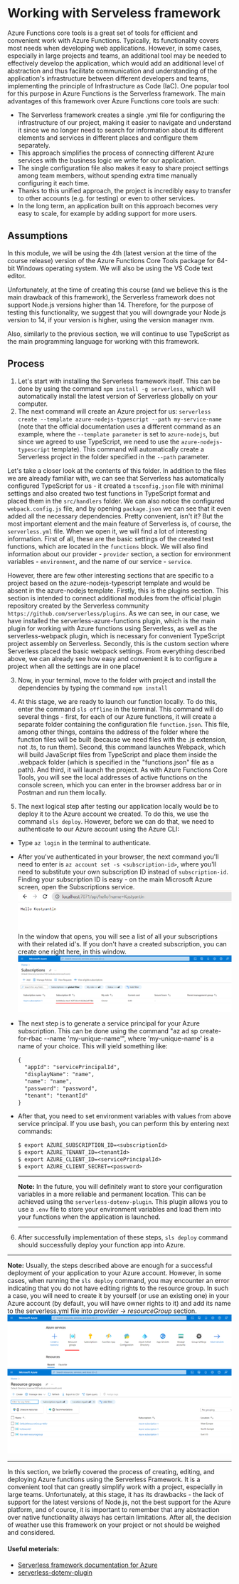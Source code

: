# Working with Serveless framework

Azure Functions core tools is a great set of tools for efficient and convenient work with Azure Functions. Typically, its functionality covers most needs when developing web applications. However, in some cases, especially in large projects and teams, an additional tool may be needed to effectively develop the application, which would add an additional level of abstraction and thus facilitate communication and understanding of the application's infrastructure between different developers and teams, implementing the principle of Infrastructure as Code (IaC). One popular tool for this purpose in Azure Functions is the Serverless framework.
The main advantages of this framework over Azure Functions core tools are such:
- The Serverless framework creates a single .yml file for configuring the infrastructure of our project, making it easier to navigate and understand it since we no longer need to search for information about its different elements and services in different places and configure them separately.
- This approach simplifies the process of connecting different Azure services with the business logic we write for our application.
- The single configuration file also makes it easy to share project settings among team members, without spending extra time manually configuring it each time.
- Thanks to this unified approach, the project is incredibly easy to transfer to other accounts (e.g. for testing) or even to other services.
- In the long term, an application built on this approach becomes very easy to scale, for example by adding support for more users.



## Assumptions

In this module, we will be using the 4th (latest version at the time of the course release) version of the Azure Functions Core Tools package for 64-bit Windows operating system. We will also be using the VS Code text editor.

Unfortunately, at the time of creating this course (and we believe this is the main drawback of this framework), the Serverless framework does not support Node.js versions higher than 14. Therefore, for the purpose of testing this functionality, we suggest that you will downgrade your Node.js version to 14, if your version is higher, using the version manager nvm.

Also, similarly to the previous section, we will continue to use TypeScript as the main programming language for working with this framework. 



## Process
1. Let's start with installing the Serverless framework itself. This can be done by using the command `npm install -g serverless`, which will automatically install the latest version of Serverless globally on your computer.
2. The next command will create an Azure project for us: `serverless create --template azure-nodejs-typescript --path my-service-name` (note that the official documentation uses a different command as an example, where the `--template parameter` is set to `azure-nodejs`, but since we agreed to use TypeScript, we need to use the `azure-nodejs-typescript` template). This command will automatically create a Serverless project in the folder specified in the `--path` parameter.

  Let's take a closer look at the contents of this folder. In addition to the files we are already familiar with, we can see that Serverless has automatically configured TypeScript for us - it created a `tsconfig.json` file with minimal settings and also created two test functions in TypeScript format and placed them in the `src/handlers` folder. We can also notice the configured `webpack.config.js` file, and by opening `package.json` we can see that it even added all the necessary dependencies. Pretty convenient, isn't it? But the most important element and the main feature of Serverless is, of course, the `serverless.yml` file. When we open it, we will find a lot of interesting information. First of all, these are the basic settings of the created test functions, which are located in the `functions` block. We will also find information about our provider - `provider` section, a section for environment variables - `environment`, and the name of our service - `service`.

  However, there are few other interesting sections that are specific to a project based on the azure-nodejs-typescript template and would be absent in the azure-nodejs template. Firstly, this is the plugins section. This section is intended to connect additional modules from the official plugin repository created by the Serverless community `https://github.com/serverless/plugins`. As we can see, in our case, we have installed the serverless-azure-functions plugin, which is the main plugin for working with Azure functions using Serverless, as well as the serverless-webpack plugin, which is necessary for convenient TypeScript project assembly on Serverless. Secondly, this is the custom section where Serverless placed the basic webpack settings. From everything described above, we can already see how easy and convenient it is to configure a project when all the settings are in one place!

3. Now, in your terminal, move to the folder with project and install the dependencies by typing the command `npm install` 

4. At this stage, we are ready to launch our function locally. To do this, enter the command `sls offline` in the terminal. This command will do several things - first, for each of our Azure functions, it will create a separate folder containing the configuration file `function.json`. This file, among other things, contains the address of the folder where the function files will be built (because we need files with the .js extension, not .ts, to run them). Second, this command launches Webpack, which will build JavaScript files from TypeScript and place them inside the .webpack folder (which is specified in the "functions.json" file as a path). And third, it will launch the project. As with Azure Functions Core Tools, you will see the local addresses of active functions on the console screen, which you can enter in the browser address bar or in Postman and run them locally.

5. The next logical step after testing our application locally would be to deploy it to the Azure account we created. To do this, we use the command `sls deploy`. However, before we can do that, we need to authenticate to our Azure account using the Azure CLI:

- Type `az login` in the terminal to authenticate. 
- After you've authenticated in your browser, the next command you'll need to enter is `az account set -s <subscription-id>`, where you'll need to substitute your own subscription ID instead of `subscription-id`. Finding your subscription ID is easy - on the main Microsoft Azure screen, open the Subscriptions service. ![img.png](assets/func_from_browser.png) In the window that opens, you will see a list of all your subscriptions with their related id's. If you don't have a created subscription, you can create one right here, in this window. ![img.png](assets/subscription_id.png)
- The next step is to generate a service principal for your Azure subscription. This can be done using the command "az ad sp create-for-rbac --name 'my-unique-name'", where 'my-unique-name' is a name of your choice. This will yield something like:
  ```
  {
    "appId": "servicePrincipalId",
    "displayName": "name",
    "name": "name",
    "password": "password",
    "tenant": "tenantId"
  }
  ```
- After that, you need to set environment variables with values from above service principal. If you use bash, you can perform this by entering next commands:
  ```
  $ export AZURE_SUBSCRIPTION_ID=<subscriptionId>
  $ export AZURE_TENANT_ID=<tenantId>
  $ export AZURE_CLIENT_ID=<servicePrincipalId>
  $ export AZURE_CLIENT_SECRET=<password>
  ```
  ---
  __Note:__
  In the future, you will definitely want to store your configuration variables in a more reliable and permanent location. This can be achieved using the `serverless-dotenv-plugin`. This plugin allows you to use a `.env` file to store your environment variables and load them into your functions when the application is launched.

  ---
6. After successfully implementation of these steps, `sls deploy` command should successfully deploy your function app into Azure. 
  
  ---
  __Note:__
  Usually, the steps described above are enough for a successful deployment of your application to your Azure account. However, in some cases, when running the `sls deploy` command, you may encounter an error indicating that you do not have editing rights to the resource group. In such a case, you will need to create it by yourself (or use an existing one) in your Azure account (by default, you will have owner rights to it) and add its name to the serverless.yml file into _provider_ -> _resourceGroup_ section. ![img.png](assets/resource_groups.png) ![img.png](assets/resource_group_name.png)

  ---

In this section, we briefly covered the process of creating, editing, and deploying Azure functions using the Serverless Framework. It is a convenient tool that can greatly simplify work with a project, especially in large teams. Unfortunately, at this stage, it has its drawbacks - the lack of support for the latest versions of Node.js, not the best support for the Azure platform, and of cource, it is important to remember that any abstraction over native functionality always has certain limitations. After all, the decision of weather use this framework on your project or not should be weighed and considered.

#### Useful meterials:
 - [Serverless framework documentation for Azure](https://www.serverless.com/framework/docs/providers/azure)
 - [serverless-dotenv-plugin](https://www.serverless.com/plugins/serverless-dotenv-plugin)